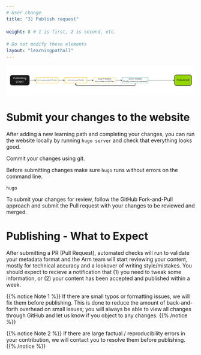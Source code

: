 ```yaml
---
# User change
title: "3) Publish request"

weight: 8 # 1 is first, 2 is second, etc.

# Do not modify these elements
layout: "learningpathall"
---
```

![alt-text #center](3-publishing-process.PNG "Publishing process")

# Submit your changes to the website

After adding a new learning path and completing your changes, you can run the website locally by running `hugo server` and check that everything looks good.

Commit your changes using git.

Before submitting changes make sure `hugo` runs without errors on the command line. 

```console
hugo
```

To submit your changes for review, follow the GitHub Fork-and-Pull approach and submit the Pull request with your changes to be reviewed and merged.



# Publishing - What to Expect

After submitting a PR (Pull Request), automated checks will run to validate your metadata format and the Arm team will start reviewing your content, mostly for technical accuracy and a lookover of writing style/mistakes. You should expect to recieve a notification that (1) you need to tweak some information, or (2) your content has been accepted and published within a week.

{{% notice Note 1 %}}
If there are small typos or formatting issues, we will fix them before publishing. This is done to reduce the amount of back-and-forth overhead on small issues; you will always be able to view all changes through GitHub and let us know if you object to any changes.
{{% /notice %}}

{{% notice Note 2 %}}
If there are large factual / reproducibility errors in your contribution, we will contact you to resolve them before publishing.
{{% /notice %}}
